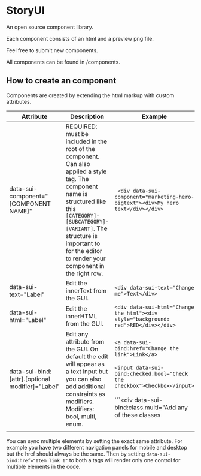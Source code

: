 
# StoryUI
An open source component library.

Each component consists of an html and a preview png file.

Feel free to submit new components.

All components can be found in /components.



## How to create an component

Components are created by extending the html markup with custom attributes.

| Attribute      |Description                    |Example                      |
|----------------|-------------------------------|-----------------------------|
|data-sui-component="[COMPONENT NAME]"| REQUIRED: must be included in the root of the component. Can also applied a style tag. The component name is structured  like this `[CATEGORY]-[SUBCATEGORY]-[VARIANT]`. The structure is important to for the editor to render your component in the right row.            |``` <div data-sui-component="marketing-hero-bigtext"><div>My hero text</div></div>```            |
|data-sui-text="Label" | Edit the innerText from the GUI. | ```<div data-sui-text="Change me">Text</div>```|
|data-sui-html="Label"| Edit the innerHTML from the GUI.| ```<div data-sui-html="Change the html"><div style="background: red">RED</div></div>```
|data-sui-bind:[attr].[optional modifier]="Label"| Edit any attribute from the GUI. On default the edit will appear as a text input but you can also add additional constraints as modifiers. Modifiers: bool, multi, enum.| ```<a data-sui-bind:href="Change the link">Link</a>``` <br /> <br /> ```<input data-sui-bind:checked.bool="Check the checkbox">Checkbox</input>``` <br /> <br /> ```<div data-sui-bind:class.multi="Add any of these classes|text-lg|bg-red-500|underline">Div box</div>``` <br /> <br /> ```<div data-sui-bind:class.enum="Add one of these classes|text-lg|bg-red-500|underline">Div box</div>```
| | |



You can sync multiple elements by setting the exact same attribute. For example you have two different navigation panels for mobile and desktop but the href should always be the same. Then by setting ```data-sui-bind:href="Item link 1"``` to both a tags will render only one control for multiple elements in the code.

